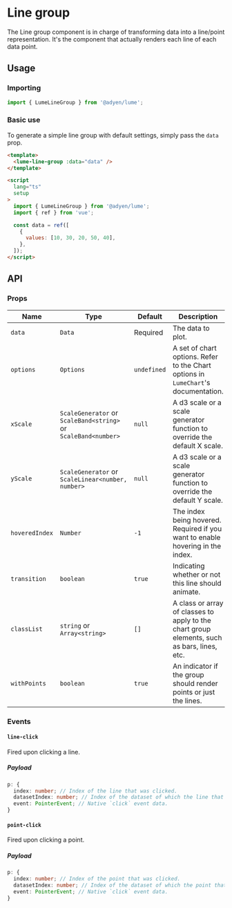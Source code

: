 # Line group

The Line group component is in charge of transforming data into a line/point representation. It's the component that actually renders each line of each data point.

## Usage

### Importing

```ts
import { LumeLineGroup } from '@adyen/lume';
```

### Basic use

To generate a simple line group with default settings, simply pass the `data` prop.

```html
<template>
  <lume-line-group :data="data" />
</template>

<script
  lang="ts"
  setup
>
  import { LumeLineGroup } from '@adyen/lume';
  import { ref } from 'vue';

  const data = ref([
    {
      values: [10, 30, 20, 50, 40],
    },
  ]);
</script>
```

## API

### Props

| Name           | Type                                                           | Default     | Description                                                                                 |
| -------------- | -------------------------------------------------------------- | ----------- | ------------------------------------------------------------------------------------------- |
| `data`         | `Data`                                                         | Required    | The data to plot.                                                                           |
| `options`      | `Options`                                                      | `undefined` | A set of chart options. Refer to the Chart options in `LumeChart`'s documentation.          |
| `xScale`       | `ScaleGenerator` or `ScaleBand<string>` or `ScaleBand<number>` | `null`      | A d3 scale or a scale generator function to override the default X scale.                   |
| `yScale`       | `ScaleGenerator` or `ScaleLinear<number, number>`              | `null`      | A d3 scale or a scale generator function to override the default Y scale.                   |
| `hoveredIndex` | `Number`                                                       | `-1`        | The index being hovered. Required if you want to enable hovering in the index.              |
| `transition`   | `boolean`                                                      | `true`      | Indicating whether or not this line should animate.                                         |
| `classList`    | `string` or `Array<string>`                                    | `[]`        | A class or array of classes to apply to the chart group elements, such as bars, lines, etc. |
| `withPoints`   | `boolean`                                                      | `true`      | An indicator if the group should render points or just the lines.                           |

### Events

#### `line-click`

Fired upon clicking a line.

##### Payload

```ts
p: {
  index: number; // Index of the line that was clicked.
  datasetIndex: number; // Index of the dataset of which the line that was clicked belongs.
  event: PointerEvent; // Native `click` event data.
}
```

#### `point-click`

Fired upon clicking a point.

##### Payload

```ts
p: {
  index: number; // Index of the point that was clicked.
  datasetIndex: number; // Index of the dataset of which the point that was clicked belongs.
  event: PointerEvent; // Native `click` event data.
}
```
